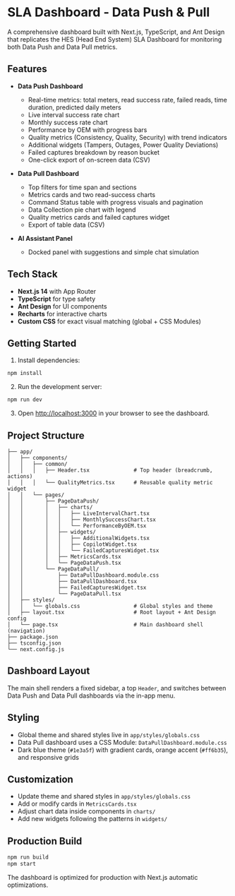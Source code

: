 # SLA Dashboard - Data Push & Pull

A comprehensive dashboard built with Next.js, TypeScript, and Ant Design that replicates the HES (Head End System) SLA Dashboard for monitoring both Data Push and Data Pull metrics.

## Features

- **Data Push Dashboard**
  - Real-time metrics: total meters, read success rate, failed reads, time duration, predicted daily meters
  - Live interval success rate chart
  - Monthly success rate chart
  - Performance by OEM with progress bars
  - Quality metrics (Consistency, Quality, Security) with trend indicators
  - Additional widgets (Tampers, Outages, Power Quality Deviations)
  - Failed captures breakdown by reason bucket
  - One-click export of on-screen data (CSV)

- **Data Pull Dashboard**
  - Top filters for time span and sections
  - Metrics cards and two read-success charts
  - Command Status table with progress visuals and pagination
  - Data Collection pie chart with legend
  - Quality metrics cards and failed captures widget
  - Export of table data (CSV)

- **AI Assistant Panel**
  - Docked panel with suggestions and simple chat simulation

## Tech Stack

- **Next.js 14** with App Router
- **TypeScript** for type safety
- **Ant Design** for UI components
- **Recharts** for interactive charts
- **Custom CSS** for exact visual matching (global + CSS Modules)

## Getting Started

1. Install dependencies:
```bash
npm install
```

2. Run the development server:
```bash
npm run dev
```

3. Open [http://localhost:3000](http://localhost:3000) in your browser to see the dashboard.

## Project Structure

```
├── app/
│   ├── components/
│   │   ├── common/
│   │   │   ├── Header.tsx              # Top header (breadcrumb, actions)
│   │   │   └── QualityMetrics.tsx      # Reusable quality metric widget
│   │   └── pages/
│   │       ├── PageDataPush/
│   │       │   ├── charts/
│   │       │   │   ├── LiveIntervalChart.tsx
│   │       │   │   ├── MonthlySuccessChart.tsx
│   │       │   │   └── PerformanceByOEM.tsx
│   │       │   ├── widgets/
│   │       │   │   ├── AdditionalWidgets.tsx
│   │       │   │   ├── CopilotWidget.tsx
│   │       │   │   └── FailedCapturesWidget.tsx
│   │       │   ├── MetricsCards.tsx
│   │       │   └── PageDataPush.tsx
│   │       └── PageDataPull/
│   │           ├── DataPullDashboard.module.css
│   │           ├── DataPullDashboard.tsx
│   │           ├── FailedCapturesWidget.tsx
│   │           └── PageDataPull.tsx
│   ├── styles/
│   │   └── globals.css                 # Global styles and theme
│   ├── layout.tsx                      # Root layout + Ant Design config
│   └── page.tsx                        # Main dashboard shell (navigation)
├── package.json
├── tsconfig.json
└── next.config.js
```

## Dashboard Layout

The main shell renders a fixed sidebar, a top `Header`, and switches between Data Push and Data Pull dashboards via the in-app menu.

## Styling

- Global theme and shared styles live in `app/styles/globals.css`
- Data Pull dashboard uses a CSS Module: `DataPullDashboard.module.css`
- Dark blue theme (`#1e3a5f`) with gradient cards, orange accent (`#ff6b35`), and responsive grids

## Customization

- Update theme and shared styles in `app/styles/globals.css`
- Add or modify cards in `MetricsCards.tsx`
- Adjust chart data inside components in `charts/`
- Add new widgets following the patterns in `widgets/`

## Production Build

```bash
npm run build
npm start
```

The dashboard is optimized for production with Next.js automatic optimizations.
